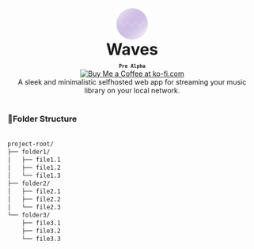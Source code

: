 <div align="center" style="display: flex; justify-content: center; align-items: center;">
  <img class="lo" src='https://github.com/Opensource-Waves/Waves/blob/main/github-logo/logo2.png' style="height: 4rem">
</div>
<div align="center" style="font-size: 2rem"><b>Waves</b></div>

<div align="center"><b><sub><code>Pre Alpha</code></sub></b></div>
<div align="center"><a href='https://ko-fi.com/brick_wall' target='_blank'><img height='30' style='border:0px;height:41px;' src='https://az743702.vo.msecnd.net/cdn/kofi3.png?v=0' border='0' margin-top="10px" alt='Buy Me a Coffee at ko-fi.com'/></a></div>
<div align="center">A sleek and minimalistic selfhosted web app for streaming your music library on your local network.</div>

#

### 📁Folder Structure

<pre>
<code>
project-root/
├── folder1/
│   ├── file1.1
│   ├── file1.2
│   └── file1.3
├── folder2/
│   ├── file2.1
│   ├── file2.2
│   └── file2.3
└── folder3/
    ├── file3.1
    ├── file3.2
    └── file3.3
</code>
</pre>
